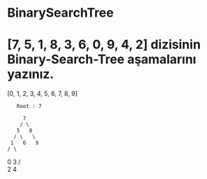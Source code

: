 # BinarySearchTree

# [7, 5, 1, 8, 3, 6, 0, 9, 4, 2] dizisinin Binary-Search-Tree aşamalarını yazınız.

[0, 1, 2, 3, 4, 5, 6, 7, 8, 9]

       Root : 7
       
         7
        / \
       5   8
      / \   \
     1   6   9
    / \
   0   3
      / \
     2   4
